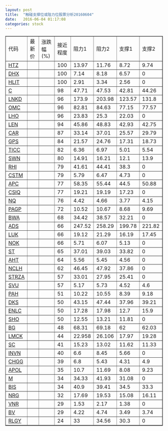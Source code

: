 ```yaml
---
layout: post
title:  "触碰支撑位或阻力位股票分析20160604"
date:   2016-06-04 01:17:08
categories: stock
---
```

<script type="text/javascript">
var stockList = []
stockList.push('gb_htz');
stockList.push('gb_dhx');
stockList.push('gb_hlit');
stockList.push('gb_c');
stockList.push('gb_lnkd');
stockList.push('gb_omc');
stockList.push('gb_lho');
stockList.push('gb_len');
stockList.push('gb_car');
stockList.push('gb_gps');
stockList.push('gb_ticc');
stockList.push('gb_swn');
stockList.push('gb_rhi');
stockList.push('gb_cstm');
stockList.push('gb_apc');
stockList.push('gb_csiq');
stockList.push('gb_nq');
stockList.push('gb_pagp');
stockList.push('gb_bwa');
stockList.push('gb_ads');
stockList.push('gb_luk');
stockList.push('gb_nok');
stockList.push('gb_st');
stockList.push('gb_aht');
stockList.push('gb_nclh');
stockList.push('gb_strza');
stockList.push('gb_svu');
stockList.push('gb_pah');
stockList.push('gb_dks');
stockList.push('gb_enlc');
stockList.push('gb_sho');
stockList.push('gb_bg');
stockList.push('gb_lmck');
stockList.push('gb_sc');
stockList.push('gb_invn');
stockList.push('gb_chgg');
stockList.push('gb_apol');
stockList.push('gb_m');
stockList.push('gb_bis');
stockList.push('gb_nrg');
stockList.push('gb_vnr');
stockList.push('gb_bv');
stockList.push('gb_rlgy');
</script>
<table border="1">
 <tr>
 <td>代码</td>
 <td>最新价</td>
 <td>涨跌幅(%)</td>
 <td>接近程度</td>
 <td>阻力1</td>
 <td>阻力2</td>
 <td>支撑1</td>
 <td>支撑2</td>
</tr>
  <tr id="htz" class="green">
  <td><a href="http://stock.finance.sina.com.cn/usstock/quotes/HTZ.html" target="_blank">HTZ</a></td><td></td><td></td><td>100</td><td>13.97</td><td>11.76</td><td>8.72</td><td>9.74</td></tr>
  <tr id="dhx" class="red">
  <td><a href="http://stock.finance.sina.com.cn/usstock/quotes/DHX.html" target="_blank">DHX</a></td><td></td><td></td><td>100</td><td>7.14</td><td>8.18</td><td>6.57</td><td>0</td></tr>
  <tr id="hlit" class="red">
  <td><a href="http://stock.finance.sina.com.cn/usstock/quotes/HLIT.html" target="_blank">HLIT</a></td><td></td><td></td><td>100</td><td>2.91</td><td>3.34</td><td>2.56</td><td>0</td></tr>
  <tr id="c" class="green">
  <td><a href="http://stock.finance.sina.com.cn/usstock/quotes/C.html" target="_blank">C</a></td><td></td><td></td><td>98</td><td>47.71</td><td>47.53</td><td>42.81</td><td>44.26</td></tr>
  <tr id="lnkd" class="green">
  <td><a href="http://stock.finance.sina.com.cn/usstock/quotes/LNKD.html" target="_blank">LNKD</a></td><td></td><td></td><td>96</td><td>173.9</td><td>203.98</td><td>123.57</td><td>131.8</td></tr>
  <tr id="omc" class="red">
  <td><a href="http://stock.finance.sina.com.cn/usstock/quotes/OMC.html" target="_blank">OMC</a></td><td></td><td></td><td>96</td><td>82.81</td><td>84.63</td><td>77.15</td><td>77.57</td></tr>
  <tr id="lho" class="red">
  <td><a href="http://stock.finance.sina.com.cn/usstock/quotes/LHO.html" target="_blank">LHO</a></td><td></td><td></td><td>96</td><td>23.83</td><td>25.3</td><td>22.03</td><td>0</td></tr>
  <tr id="len" class="red">
  <td><a href="http://stock.finance.sina.com.cn/usstock/quotes/LEN.html" target="_blank">LEN</a></td><td></td><td></td><td>94</td><td>45.86</td><td>48.83</td><td>42.93</td><td>42.75</td></tr>
  <tr id="car" class="green">
  <td><a href="http://stock.finance.sina.com.cn/usstock/quotes/CAR.html" target="_blank">CAR</a></td><td></td><td></td><td>87</td><td>33.14</td><td>37.01</td><td>25.57</td><td>29.79</td></tr>
  <tr id="gps" class="green">
  <td><a href="http://stock.finance.sina.com.cn/usstock/quotes/GPS.html" target="_blank">GPS</a></td><td></td><td></td><td>84</td><td>21.57</td><td>24.76</td><td>17.31</td><td>18.73</td></tr>
  <tr id="ticc" class="green">
  <td><a href="http://stock.finance.sina.com.cn/usstock/quotes/TICC.html" target="_blank">TICC</a></td><td></td><td></td><td>82</td><td>6.36</td><td>6.97</td><td>5.01</td><td>5.54</td></tr>
  <tr id="swn" class="red">
  <td><a href="http://stock.finance.sina.com.cn/usstock/quotes/SWN.html" target="_blank">SWN</a></td><td></td><td></td><td>80</td><td>14.91</td><td>16.21</td><td>12.1</td><td>13.9</td></tr>
  <tr id="rhi" class="red">
  <td><a href="http://stock.finance.sina.com.cn/usstock/quotes/RHI.html" target="_blank">RHI</a></td><td></td><td></td><td>79</td><td>41.61</td><td>44.41</td><td>38.3</td><td>0</td></tr>
  <tr id="cstm" class="green">
  <td><a href="http://stock.finance.sina.com.cn/usstock/quotes/CSTM.html" target="_blank">CSTM</a></td><td></td><td></td><td>79</td><td>5.79</td><td>6.47</td><td>4.73</td><td>0</td></tr>
  <tr id="apc" class="green">
  <td><a href="http://stock.finance.sina.com.cn/usstock/quotes/APC.html" target="_blank">APC</a></td><td></td><td></td><td>77</td><td>58.35</td><td>55.44</td><td>44.5</td><td>50.88</td></tr>
  <tr id="csiq" class="green">
  <td><a href="http://stock.finance.sina.com.cn/usstock/quotes/CSIQ.html" target="_blank">CSIQ</a></td><td></td><td></td><td>77</td><td>19.21</td><td>19.19</td><td>17.23</td><td>0</td></tr>
  <tr id="nq" class="green">
  <td><a href="http://stock.finance.sina.com.cn/usstock/quotes/NQ.html" target="_blank">NQ</a></td><td></td><td></td><td>76</td><td>4.42</td><td>4.66</td><td>3.77</td><td>4.15</td></tr>
  <tr id="pagp" class="red">
  <td><a href="http://stock.finance.sina.com.cn/usstock/quotes/PAGP.html" target="_blank">PAGP</a></td><td></td><td></td><td>72</td><td>10.52</td><td>10.67</td><td>8.68</td><td>9.69</td></tr>
  <tr id="bwa" class="red">
  <td><a href="http://stock.finance.sina.com.cn/usstock/quotes/BWA.html" target="_blank">BWA</a></td><td></td><td></td><td>68</td><td>34.42</td><td>38.57</td><td>32.21</td><td>0</td></tr>
  <tr id="ads" class="green">
  <td><a href="http://stock.finance.sina.com.cn/usstock/quotes/ADS.html" target="_blank">ADS</a></td><td></td><td></td><td>66</td><td>247.52</td><td>258.29</td><td>199.78</td><td>221.82</td></tr>
  <tr id="luk" class="green">
  <td><a href="http://stock.finance.sina.com.cn/usstock/quotes/LUK.html" target="_blank">LUK</a></td><td></td><td></td><td>66</td><td>19.12</td><td>21.29</td><td>16.19</td><td>17.45</td></tr>
  <tr id="nok" class="red">
  <td><a href="http://stock.finance.sina.com.cn/usstock/quotes/NOK.html" target="_blank">NOK</a></td><td></td><td></td><td>66</td><td>5.71</td><td>6.07</td><td>5.13</td><td>0</td></tr>
  <tr id="st" class="green">
  <td><a href="http://stock.finance.sina.com.cn/usstock/quotes/ST.html" target="_blank">ST</a></td><td></td><td></td><td>65</td><td>37.01</td><td>39.03</td><td>33.82</td><td>0</td></tr>
  <tr id="aht" class="red">
  <td><a href="http://stock.finance.sina.com.cn/usstock/quotes/AHT.html" target="_blank">AHT</a></td><td></td><td></td><td>64</td><td>5.56</td><td>5.45</td><td>4.56</td><td>0</td></tr>
  <tr id="nclh" class="red">
  <td><a href="http://stock.finance.sina.com.cn/usstock/quotes/NCLH.html" target="_blank">NCLH</a></td><td></td><td></td><td>62</td><td>46.45</td><td>47.92</td><td>37.86</td><td>0</td></tr>
  <tr id="strza" class="red">
  <td><a href="http://stock.finance.sina.com.cn/usstock/quotes/STRZA.html" target="_blank">STRZA</a></td><td></td><td></td><td>57</td><td>33.01</td><td>27.95</td><td>25.41</td><td>0</td></tr>
  <tr id="svu" class="green">
  <td><a href="http://stock.finance.sina.com.cn/usstock/quotes/SVU.html" target="_blank">SVU</a></td><td></td><td></td><td>57</td><td>5.17</td><td>5.73</td><td>4.52</td><td>4.6</td></tr>
  <tr id="pah" class="red">
  <td><a href="http://stock.finance.sina.com.cn/usstock/quotes/PAH.html" target="_blank">PAH</a></td><td></td><td></td><td>51</td><td>10.22</td><td>10.55</td><td>8.39</td><td>9.18</td></tr>
  <tr id="dks" class="red">
  <td><a href="http://stock.finance.sina.com.cn/usstock/quotes/DKS.html" target="_blank">DKS</a></td><td></td><td></td><td>50</td><td>43.15</td><td>47.44</td><td>37.96</td><td>39.21</td></tr>
  <tr id="enlc" class="green">
  <td><a href="http://stock.finance.sina.com.cn/usstock/quotes/ENLC.html" target="_blank">ENLC</a></td><td></td><td></td><td>50</td><td>17.28</td><td>17.98</td><td>12.7</td><td>15.9</td></tr>
  <tr id="sho" class="green">
  <td><a href="http://stock.finance.sina.com.cn/usstock/quotes/SHO.html" target="_blank">SHO</a></td><td></td><td></td><td>50</td><td>12.55</td><td>13.21</td><td>11.81</td><td>0</td></tr>
  <tr id="bg" class="red">
  <td><a href="http://stock.finance.sina.com.cn/usstock/quotes/BG.html" target="_blank">BG</a></td><td></td><td></td><td>48</td><td>68.31</td><td>69.18</td><td>62</td><td>62.03</td></tr>
  <tr id="lmck" class="green">
  <td><a href="http://stock.finance.sina.com.cn/usstock/quotes/LMCK.html" target="_blank">LMCK</a></td><td></td><td></td><td>44</td><td>22.958</td><td>26.106</td><td>17.97</td><td>19.28</td></tr>
  <tr id="sc" class="green">
  <td><a href="http://stock.finance.sina.com.cn/usstock/quotes/SC.html" target="_blank">SC</a></td><td></td><td></td><td>41</td><td>15.23</td><td>13.02</td><td>11.62</td><td>11.33</td></tr>
  <tr id="invn" class="red">
  <td><a href="http://stock.finance.sina.com.cn/usstock/quotes/INVN.html" target="_blank">INVN</a></td><td></td><td></td><td>40</td><td>6.6</td><td>8.45</td><td>5.66</td><td>0</td></tr>
  <tr id="chgg" class="green">
  <td><a href="http://stock.finance.sina.com.cn/usstock/quotes/CHGG.html" target="_blank">CHGG</a></td><td></td><td></td><td>39</td><td>6.8</td><td>5.43</td><td>4.31</td><td>4.9</td></tr>
  <tr id="apol" class="green">
  <td><a href="http://stock.finance.sina.com.cn/usstock/quotes/APOL.html" target="_blank">APOL</a></td><td></td><td></td><td>35</td><td>10.7</td><td>11.69</td><td>8.08</td><td>9.23</td></tr>
  <tr id="m" class="red">
  <td><a href="http://stock.finance.sina.com.cn/usstock/quotes/M.html" target="_blank">M</a></td><td></td><td></td><td>34</td><td>34.33</td><td>41.93</td><td>31.08</td><td>0</td></tr>
  <tr id="bis" class="green">
  <td><a href="http://stock.finance.sina.com.cn/usstock/quotes/BIS.html" target="_blank">BIS</a></td><td></td><td></td><td>34</td><td>40.9</td><td>39.41</td><td>34.5</td><td>33.3</td></tr>
  <tr id="nrg" class="red">
  <td><a href="http://stock.finance.sina.com.cn/usstock/quotes/NRG.html" target="_blank">NRG</a></td><td></td><td></td><td>32</td><td>17.69</td><td>19.53</td><td>15.08</td><td>16.11</td></tr>
  <tr id="vnr" class="green">
  <td><a href="http://stock.finance.sina.com.cn/usstock/quotes/VNR.html" target="_blank">VNR</a></td><td></td><td></td><td>29</td><td>1.53</td><td>2.17</td><td>1.38</td><td>0</td></tr>
  <tr id="bv" class="red">
  <td><a href="http://stock.finance.sina.com.cn/usstock/quotes/BV.html" target="_blank">BV</a></td><td></td><td></td><td>29</td><td>4.22</td><td>4.74</td><td>3.49</td><td>3.74</td></tr>
  <tr id="rlgy" class="red">
  <td><a href="http://stock.finance.sina.com.cn/usstock/quotes/RLGY.html" target="_blank">RLGY</a></td><td></td><td></td><td>24</td><td>33</td><td>34.56</td><td>30.3</td><td>0</td></tr>
</table>
